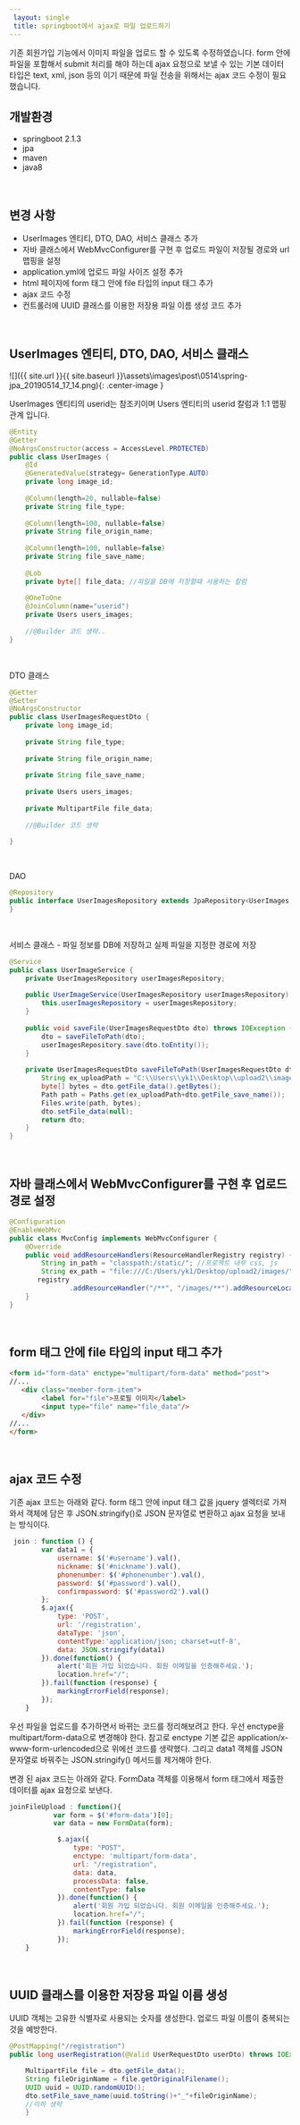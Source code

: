 ```yaml
---
 layout: single
 title: springboot에서 ajax로 파일 업로드하기
---
```


기존 회원가입 기능에서 이미지 파일을 업로드 할 수 있도록 수정하였습니다. form 안에 파일을 포함해서 submit 처리를 해야 하는데 ajax 요청으로 보낼 수 있는 기본 데이터 타입은 text, xml, json 등의 이기 때문에 파일 전송을 위해서는 ajax 코드 수정이 필요했습니다.



## 개발환경

- springboot 2.1.3
- jpa
- maven
- java8

<br>

## 변경 사항

- UserImages 엔티티, DTO, DAO, 서비스 클래스 추가
- 자바 클래스에서 WebMvcConfigurer를 구현 후 업로드 파일이 저장될 경로와 url 맵핑을 설정
- application.yml에 업로드 파일 사이즈 설정 추가
- html 페이지에 form 태그 안에 file 타입의 input 태그 추가
- ajax 코드 수정
- 컨트롤러에 UUID 클래스를 이용한 저장용 파일 이름 생성 코드 추가

<br>



## UserImages 엔티티, DTO, DAO, 서비스 클래스

![]({{ site.url }}{{ site.baseurl }}\assets\images\post\0514\spring-jpa_20190514_17_14.png){: .center-image }

UserImages 엔티티의 userid는 참조키이며 Users 엔티티의 userid 칼럼과 1:1 맵핑 관계 입니다.

```java
@Entity
@Getter
@NoArgsConstructor(access = AccessLevel.PROTECTED)
public class UserImages {
	@Id
	@GeneratedValue(strategy= GenerationType.AUTO)
	private long image_id;
	
	@Column(length=20, nullable=false)
	private String file_type;
	
	@Column(length=100, nullable=false)
	private String file_origin_name;
	
	@Column(length=100, nullable=false)
	private String file_save_name;
	
	@Lob
	private byte[] file_data; //파일을 DB에 저장할때 사용하는 칼럼
	
	@OneToOne
	@JoinColumn(name="userid")
	private Users users_images;
	
    //@Builder 코드 생략..
}
```

<br>

DTO 클래스

```java
@Getter
@Setter
@NoArgsConstructor
public class UserImagesRequestDto {
	private long image_id;
	
	private String file_type;
	
	private String file_origin_name;
	
	private String file_save_name;
	
	private Users users_images;
	
	private MultipartFile file_data;
	
	//@Builder 코드 생략
	
}
```

<br>

DAO

```java
@Repository
public interface UserImagesRepository extends JpaRepository<UserImages, Long>{
}
```

<br>

서비스 클래스 - 파일 정보를 DB에 저장하고 실제 파일을 지정한 경로에 저장

```java
@Service
public class UserImageService {
	private UserImagesRepository userImagesRepository;
	
	public UserImageService(UserImagesRepository userImagesRepository) {
		this.userImagesRepository = userImagesRepository;
	}
	
	public void saveFile(UserImagesRequestDto dto) throws IOException {
		dto = saveFileToPath(dto);
		userImagesRepository.save(dto.toEntity());
	}
	
	private UserImagesRequestDto saveFileToPath(UserImagesRequestDto dto) throws IOException{
		String ex_uploadPath = "C:\\Users\\yk1\\Desktop\\upload2\\images\\";
		byte[] bytes = dto.getFile_data().getBytes();
		Path path = Paths.get(ex_uploadPath+dto.getFile_save_name());
		Files.write(path, bytes);
		dto.setFile_data(null);
		return dto;
	}
}
```

<br>

## 자바 클래스에서 WebMvcConfigurer를 구현 후 업로드 경로 설정

```java
@Configuration
@EnableWebMvc
public class MvcConfig implements WebMvcConfigurer {
    @Override
    public void addResourceHandlers(ResourceHandlerRegistry registry) {
    	String in_path = "classpath:/static/"; //프로젝트 내부 css, js
    	String ex_path = "file:///C:/Users/yk1/Desktop/upload2/images/";//업로드 파일 저장경로(프로젝트 외부)
       registry
               .addResourceHandler("/**", "/images/**").addResourceLocations(in_path, ex_path);
    }
} 
```

<br>

## form 태그 안에 file 타입의 input 태그 추가

```html
<form id="form-data" enctype="multipart/form-data" method="post">
//...
   <div class="member-form-item">
        <label for="file">프로필 이미지</label>
        <input type="file" name="file_data"/>
   </div>
//...
</form>
```

<br>

## ajax 코드 수정

기존 ajax 코드는 아래와 같다. form 태그 안에 input 태그 값을 jquery 셀렉터로 가져와서 객체에 담은 후 JSON.stringify()로 JSON 문자열로 변환하고 ajax 요청을 보내는 방식이다.

```javascript
 join : function () {
        var data1 = {
            username: $('#username').val(),
            nickname: $('#nickname').val(),
            phonenumber: $('#phonenumber').val(),
            password: $('#password').val(),
            confirmpassword: $('#password2').val()
        };
        $.ajax({
            type: 'POST',
            url: '/registration',
            dataType: 'json',
            contentType:'application/json; charset=utf-8',
            data: JSON.stringify(data1)
        }).done(function() {
            alert('회원 가입 되었습니다. 회원 이메일을 인증해주세요.');
            location.href="/";
        }).fail(function (response) {
        	markingErrorField(response);
        });
    }
```

우선 파일을 업로드를 추가하면서 바뀌는 코드를 정리해보려고 한다. 우선 enctype을 multipart/form-data으로 변경해야 한다. 참고로 enctype 기본 값은 application/x-www-form-urlencoded으로 위에선 코드를 생략했다. 그리고 data1 객체를 JSON 문자열로 바꿔주는 JSON.stringify() 메서드를 제거해야 한다.

변경 된 ajax 코드는 아래와 같다. FormData 객체를 이용해서 form 태그에서 제출한 데이터를 ajax 요청으로 보낸다. 

```javascript
joinFileUpload : function(){
    	   var form = $('#form-data')[0];
    	   var data = new FormData(form);

    	    $.ajax({
    	        type: "POST",
    	        enctype: 'multipart/form-data',
    	        url: "/registration",
    	        data: data,
    	        processData: false, 
    	        contentType: false
    	    }).done(function() {
                alert('회원 가입 되었습니다. 회원 이메일을 인증해주세요.');
                location.href="/";
    	    }).fail(function (response) {
            	markingErrorField(response);
            });
    }
```

<br>

## UUID 클래스를 이용한 저장용 파일 이름 생성

UUID 객체는 고유한 식별자로 사용되는 숫자를 생성한다. 업로드 파일 이름이 중복되는 것을 예방한다.

```java
@PostMapping("/registration")
public long userRegistration(@Valid UserRequestDto userDto) throws IOException {

    MultipartFile file = dto.getFile_data();
    String fileOriginName = file.getOriginalFilename();
	UUID uuid = UUID.randomUUID();
    dto.setFile_save_name(uuid.toString()+"_"+fileOriginName);
    //이하 생략    
    }
```

